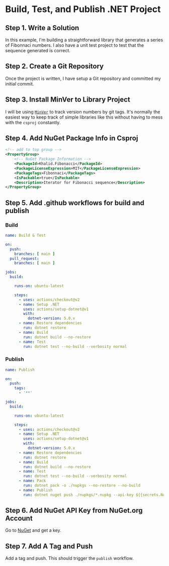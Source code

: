 # Build, Test, and Publish .NET Project

## Step 1. Write a Solution

In this example, I'm building a straightforward library that generates a series of Fibonnaci numbers. I also have a unit test project to test that the sequence generated is correct.

## Step 2. Create a Git Repository

Once the project is written, I have setup a Git repository and committed my initial commit.

## Step 3. Install MinVer to Library Project

I will be using [`MinVer`](https://github.com/adamralph/minver) to track version numbers by git tags. It's normally the easiest way to keep track of simple libraries like this without having to mess with the `csproj` constantly.

## Step 4. Add NuGet Package Info in Csproj

```xml
<!-- add to top group -->
<PropertyGroup>
    <!-- NuGet Package Information -->
    <PackageId>Khalid.Fibonacci</PackageId>
    <PackageLicenseExpression>MIT</PackageLicenseExpression>
    <PackageTags>Fibonnaci</PackageTags>
    <IsPackable>true</IsPackable>
    <Description>Iterator for Fibonacci sequence</Description>
</PropertyGroup>
```

## Step 5. Add .github workflows for build and publish

### Build

```yaml
name: Build & Test

on:
  push:
    branches: [ main ]
  pull_request:
    branches: [ main ]

jobs:
  build:

    runs-on: ubuntu-latest

    steps:
      - uses: actions/checkout@v2
      - name: Setup .NET
        uses: actions/setup-dotnet@v1
        with:
          dotnet-version: 5.0.x
      - name: Restore dependencies
        run: dotnet restore
      - name: Build
        run: dotnet build --no-restore
      - name: Test
        run: dotnet test --no-build --verbosity normal
```

### Publish

```yaml
name: Publish

on:
  push:
    tags:
      - '**'

jobs:
  build:

    runs-on: ubuntu-latest

    steps:
      - uses: actions/checkout@v2
      - name: Setup .NET
        uses: actions/setup-dotnet@v1
        with:
          dotnet-version: 5.0.x
      - name: Restore dependencies
        run: dotnet restore
      - name: Build
        run: dotnet build --no-restore
      - name: Test
        run: dotnet test --no-build --verbosity normal
      - name: Pack
        run: dotnet pack -o ./nupkgs --no-restore --no-build
      - name: Publish
        run: dotnet nuget push ./nupkgs/*.nupkg --api-key ${{secrets.NugetApiKey}}  --skip-duplicate -s https://api.nuget.org/v3/index.json
```

## Step 6. Add NuGet API Key from NuGet.org Account

Go to [NuGet](https://nuget.org) and get a key.

## Step 7. Add A Tag and Push

Add a tag and push. This should trigger the `publish` workflow.